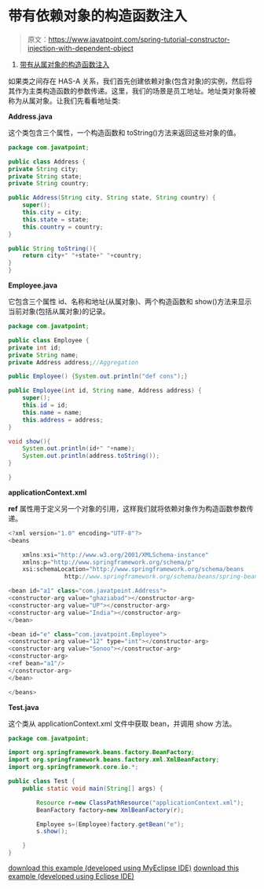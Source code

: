 # 带有依赖对象的构造函数注入

> 原文：<https://www.javatpoint.com/spring-tutorial-constructor-injection-with-dependent-object>

1.  [带有从属对象的构造函数注入](#)

如果类之间存在 HAS-A 关系，我们首先创建依赖对象(包含对象)的实例，然后将其作为主类构造函数的参数传递。这里，我们的场景是员工地址。地址类对象将被称为从属对象。让我们先看看地址类:

**Address.java**

这个类包含三个属性，一个构造函数和 toString()方法来返回这些对象的值。

```java
package com.javatpoint;

public class Address {
private String city;
private String state;
private String country;

public Address(String city, String state, String country) {
	super();
	this.city = city;
	this.state = state;
	this.country = country;
}

public String toString(){
	return city+" "+state+" "+country;
}
}

```

**Employee.java**

它包含三个属性 id、名称和地址(从属对象)、两个构造函数和 show()方法来显示当前对象(包括从属对象)的记录。

```java
package com.javatpoint;

public class Employee {
private int id;
private String name;
private Address address;//Aggregation

public Employee() {System.out.println("def cons");}

public Employee(int id, String name, Address address) {
	super();
	this.id = id;
	this.name = name;
	this.address = address;
}

void show(){
	System.out.println(id+" "+name);
	System.out.println(address.toString());
}

}

```

**applicationContext.xml**

**ref** 属性用于定义另一个对象的引用，这样我们就将依赖对象作为构造函数参数传递。

```java
<?xml version="1.0" encoding="UTF-8"?>
<beans

	xmlns:xsi="http://www.w3.org/2001/XMLSchema-instance"
	xmlns:p="http://www.springframework.org/schema/p"
	xsi:schemaLocation="http://www.springframework.org/schema/beans
                http://www.springframework.org/schema/beans/spring-beans-3.0.xsd">

<bean id="a1" class="com.javatpoint.Address">
<constructor-arg value="ghaziabad"></constructor-arg>
<constructor-arg value="UP"></constructor-arg>
<constructor-arg value="India"></constructor-arg>
</bean>

<bean id="e" class="com.javatpoint.Employee">
<constructor-arg value="12" type="int"></constructor-arg>
<constructor-arg value="Sonoo"></constructor-arg>
<constructor-arg>
<ref bean="a1"/>
</constructor-arg>
</bean>

</beans>

```

**Test.java**

这个类从 applicationContext.xml 文件中获取 bean，并调用 show 方法。

```java
package com.javatpoint;

import org.springframework.beans.factory.BeanFactory;
import org.springframework.beans.factory.xml.XmlBeanFactory;
import org.springframework.core.io.*;

public class Test {
	public static void main(String[] args) {

		Resource r=new ClassPathResource("applicationContext.xml");
		BeanFactory factory=new XmlBeanFactory(r);

		Employee s=(Employee)factory.getBean("e");
		s.show();

	}
}

```

[download this example (developed using MyEclipse IDE)](https://static.javatpoint.com/src/sp/ci2.zip)
[download this example (developed using Eclipse IDE)](https://static.javatpoint.com/src/sp/eclipse/ci2.zip)